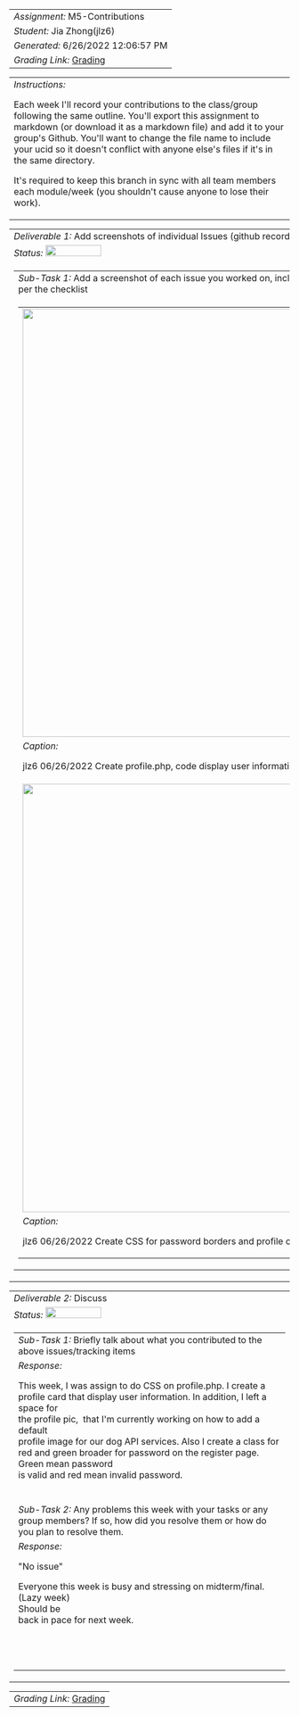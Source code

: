 <table><tr><td> <em>Assignment: </em> M5-Contributions</td></tr>
<tr><td> <em>Student: </em> Jia Zhong(jlz6)</td></tr>
<tr><td> <em>Generated: </em> 6/26/2022 12:06:57 PM</td></tr>
<tr><td> <em>Grading Link: </em> <a rel="noreferrer noopener" href="https://learn.ethereallab.app/homework/IT490-450-M22/m5-contributions/grade/jlz6" target="_blank">Grading</a></td></tr></table>
<table><tr><td> <em>Instructions: </em> <p>Each week I&#39;ll record your contributions to the class/group following the same outline.
You&#39;ll export this assignment to markdown (or download it as a markdown file) and add it to your group&#39;s Github.
You&#39;ll want to change the file name to include your ucid so it doesn&#39;t conflict with anyone else&#39;s files if it&#39;s in the same directory.</p>
<p>It&#39;s required to keep this branch in sync with all team members each module/week (you shouldn&#39;t cause anyone to lose their work).
 </p>
</td></tr></table>
<table><tr><td> <em>Deliverable 1: </em> Add screenshots of individual Issues (github recorded topics) that you worked on this week </td></tr><tr><td><em>Status: </em> <img width="100" height="20" src="http://via.placeholder.com/400x120/009955/fff?text=Complete"></td></tr>
<tr><td><table><tr><td> <em>Sub-Task 1: </em> Add a screenshot of each issue you worked on, include the link, and the status of the issue per the checklist</td></tr>
<tr><td><table><tr><td><img width="768px" src="https://user-images.githubusercontent.com/55101058/175823068-2a3714e2-5850-43f0-bbd2-0f83a8e186f3.jpg"/></td></tr>
<tr><td> <em>Caption:</em> <p>jlz6 06/26/2022 Create profile.php, code display user information, and profile pic. (&quot;pending&quot;)<br></p>
</td></tr>
<tr><td><img width="768px" src="https://user-images.githubusercontent.com/55101058/175823069-96fef7f6-5b1b-4000-bde9-0b56dbb4a8aa.jpg"/></td></tr>
<tr><td> <em>Caption:</em> <p>jlz6 06/26/2022  Create CSS for password borders and profile card. (Complete) <br></p>
</td></tr>
</table></td></tr>
</table></td></tr>
<table><tr><td> <em>Deliverable 2: </em> Discuss </td></tr><tr><td><em>Status: </em> <img width="100" height="20" src="http://via.placeholder.com/400x120/009955/fff?text=Complete"></td></tr>
<tr><td><table><tr><td> <em>Sub-Task 1: </em> Briefly talk about what you contributed to the above issues/tracking items</td></tr>
<tr><td> <em>Response:</em> <p>This week, I was assign to do CSS on profile.php. I create a<br>profile card that display user information. In addition, I left a space for<br>the profile pic,&nbsp; that I&#39;m currently working on how to add a default<br>profile image for our dog API services. Also I create a class for<br>red and green broader for password on the register page. Green mean password<br>is valid and red mean invalid password.<br></p><br></td></tr>
<tr><td> <em>Sub-Task 2: </em> Any problems this week with your tasks or any group members? If so, how did you resolve them or how do you plan to resolve them.</td></tr>
<tr><td> <em>Response:</em> <p>&quot;No issue&quot;<div>Everyone this week is busy and stressing on midterm/final. (Lazy week)</div><div>Should be<br>back in pace for next week.</div><div><br></div><br></p><br></td></tr>
</table></td></tr>
<table><tr><td><em>Grading Link: </em><a rel="noreferrer noopener" href="https://learn.ethereallab.app/homework/IT490-450-M22/m5-contributions/grade/jlz6" target="_blank">Grading</a></td></tr></table>
